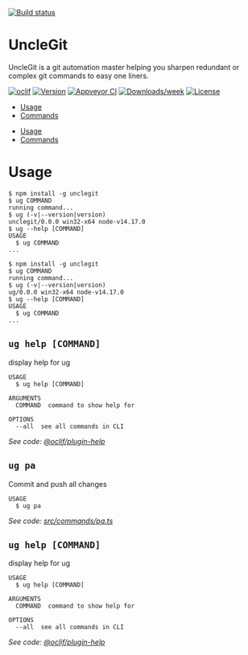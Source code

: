 [![Build status](https://ci.appveyor.com/api/projects/status/jg31yatln6kgt87l/branch/main?svg=true)](https://ci.appveyor.com/project/Leon-Africa/unclegit/branch/develop)

UncleGit
==

UncleGit is a git automation master helping you sharpen redundant or complex git commands to easy one liners.

[![oclif](https://img.shields.io/badge/cli-oclif-brightgreen.svg)](https://oclif.io)
[![Version](https://img.shields.io/npm/v/ug.svg)](https://npmjs.org/package/ug)
[![Appveyor CI](https://ci.appveyor.com/api/projects/status/github/Leon-Africa/unclegit?branch=master&svg=true)](https://ci.appveyor.com/project/Leon-Africa/unclegit/branch/master)
[![Downloads/week](https://img.shields.io/npm/dw/ug.svg)](https://npmjs.org/package/ug)
[![License](https://img.shields.io/npm/l/ug.svg)](https://github.com/Leon-Africa/unclegit/blob/master/package.json)

<!-- toc -->
* [Usage](#usage)
* [Commands](#commands)
<!-- tocstop -->
* [Usage](#usage)
* [Commands](#commands)
<!-- tocstop -->
# Usage
<!-- usage -->
```sh-session
$ npm install -g unclegit
$ ug COMMAND
running command...
$ ug (-v|--version|version)
unclegit/0.0.0 win32-x64 node-v14.17.0
$ ug --help [COMMAND]
USAGE
  $ ug COMMAND
...
```
<!-- usagestop -->
```sh-session
$ npm install -g unclegit
$ ug COMMAND
running command...
$ ug (-v|--version|version)
ug/0.0.0 win32-x64 node-v14.17.0
$ ug --help [COMMAND]
USAGE
  $ ug COMMAND
...
```

## `ug help [COMMAND]`

display help for ug

```
USAGE
  $ ug help [COMMAND]

ARGUMENTS
  COMMAND  command to show help for

OPTIONS
  --all  see all commands in CLI
```

_See code: [@oclif/plugin-help](https://github.com/oclif/plugin-help/blob/v3.2.2/src/commands/help.ts)_

## `ug pa`

Commit and push all changes

```
USAGE
  $ ug pa
```

_See code: [src/commands/pa.ts](https://github.com/Leon-Africa/unclegit/blob/v0.0.0/src/commands/pa.ts)_
<!-- commandsstop -->

## `ug help [COMMAND]`

display help for ug

```
USAGE
  $ ug help [COMMAND]

ARGUMENTS
  COMMAND  command to show help for

OPTIONS
  --all  see all commands in CLI
```

_See code: [@oclif/plugin-help](https://github.com/oclif/plugin-help/blob/v3.2.2/src/commands/help.ts)_
<!-- commandsstop -->
